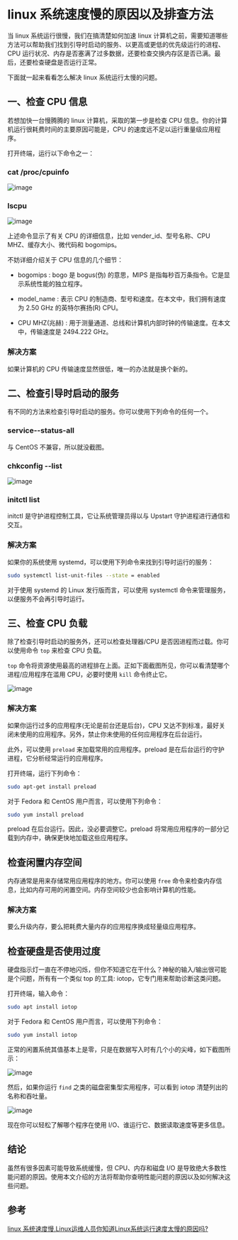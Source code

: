 # linux 系统速度慢的原因以及排查方法

当 linux 系统运行很慢，我们在搞清楚如何加速 linux 计算机之前，需要知道哪些方法可以帮助我们找到引导时启动的服务、以更高或更低的优先级运行的进程、CPU 运行状况、内存是否塞满了过多数据，还要检查交换内存区是否已满。最后，还要检查硬盘是否运行正常。

下面就一起来看看怎么解决 linux 系统运行太慢的问题。

## 一、检查 CPU 信息

若想加快一台慢腾腾的 linux 计算机，采取的第一步是检查 CPU 信息。你的计算机运行很耗费时间的主要原因可能是，CPU 的速度远不足以运行重量级应用程序。

打开终端，运行以下命令之一：

### cat /proc/cpuinfo

![image](https://github.com/TomatoZ7/notes-of-tz/blob/master/images/linux_optimize1.png)

### lscpu

![image](https://github.com/TomatoZ7/notes-of-tz/blob/master/images/linux_optimize2.png)

上述命令显示了有关 CPU 的详细信息，比如 vender_id、型号名称、CPU MHZ、缓存大小、微代码和 bogomips。

不妨详细介绍关于 CPU 信息的几个细节：

* bogomips : bogo 是 bogus(伪) 的意思，MIPS 是指每秒百万条指令。它是显示系统性能的独立程序。

* model_name : 表示 CPU 的制造商、型号和速度。在本文中，我们拥有速度为 2.50 GHz 的英特尔赛扬(R) CPU。

* CPU MHZ(兆赫) : 用于测量通道、总线和计算机内部时钟的传输速度。在本文中，传输速度是 2494.222 GHz。

### 解决方案

如果计算机的 CPU 传输速度显然很低，唯一的办法就是换个新的。

## 二、检查引导时启动的服务

有不同的方法来检查引导时启动的服务。你可以使用下列命令的任何一个。

### service--status-all

与 CentOS 不兼容，所以就没截图。

### chkconfig --list

![image](https://github.com/TomatoZ7/notes-of-tz/blob/master/images/linux_optimize3.png)

### initctl list

initctl 是守护进程控制工具，它让系统管理员得以与 Upstart 守护进程进行通信和交互。

### 解决方案

如果你的系统使用 systemd，可以使用下列命令来找到引导时运行的服务：

```sh
sudo systemctl list-unit-files --state = enabled
```

对于使用 systemd 的 Linux 发行版而言，可以使用 systemctl 命令来管理服务，以便服务不会再引导时运行。

## 三、检查 CPU 负载

除了检查引导时启动的服务外，还可以检查处理器/CPU 是否因进程而过载。你可以使用命令 `top` 来检查 CPU 负载。

`top` 命令将资源使用最高的进程排在上面。正如下面截图所见，你可以看清楚哪个进程/应用程序在滥用 CPU，必要时使用 `kill` 命令终止它。

![image](https://github.com/TomatoZ7/notes-of-tz/blob/master/images/linux_optimize4.png)

### 解决方案

如果你运行过多的应用程序(无论是前台还是后台)，CPU 又达不到标准，最好关闭未使用的应用程序。另外，禁止你未使用的任何应用程序在后台运行。

此外，可以使用 `preload` 来加载常用的应用程序。preload 是在后台运行的守护进程，它分析经常运行的应用程序。

打开终端，运行下列命令：

```sh
sudo apt-get install preload
```

对于 Fedora 和 CentOS 用户而言，可以使用下列命令：

```sh
sudo yum install preload
```

preload 在后台运行。因此，没必要调整它。preload 将常用应用程序的一部分记载到内存中，确保更快地加载这些应用程序。

## 检查闲置内存空间

内存通常是用来存储常用应用程序的地方。你可以使用 `free` 命令来检查内存信息，比如内存可用的闲置空间。内存空间较少也会影响计算机的性能。

### 解决方案

要么升级内存，要么把耗费大量内存的应用程序换成轻量级应用程序。

## 检查硬盘是否使用过度

硬盘指示灯一直在不停地闪烁，但你不知道它在干什么？神秘的输入/输出很可能是个问题，所有有一个类似 top 的工具: iotop，它专门用来帮助诊断这类问题。

打开终端，输入命令：

```sh
sudo apt install iotop
```

对于 Fedora 和 CentOS 用户而言，可以使用下列命令：

```sh
sudo yum install iotop
```

正常的闲置系统其值基本上是零，只是在数据写入时有几个小的尖峰，如下截图所示：

![image](https://github.com/TomatoZ7/notes-of-tz/blob/master/images/linux_optimize5.png)

然后，如果你运行 `find` 之类的磁盘密集型实用程序，可以看到 iotop 清楚列出的名称和吞吐量。

![image](https://github.com/TomatoZ7/notes-of-tz/blob/master/images/linux_optimize6.png)

现在你可以轻松了解哪个程序在使用 I/O、谁运行它、数据读取速度等更多信息。

## 结论

虽然有很多因素可能导致系统缓慢，但 CPU、内存和磁盘 I/O 是导致绝大多数性能问题的原因。使用本文介绍的方法将帮助你查明性能问题的原因以及如何解决这些问题。

## 参考

[linux 系统速度慢,Linux运维人员你知道Linux系统运行速度太慢的原因吗?](https://blog.csdn.net/weixin_30290131/article/details/116702311)
